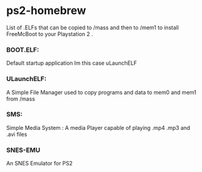 # ps2-homebrew
List of .ELFs that can be copied to /mass and then to /mem1 to install FreeMcBoot to your Playstation 2 .

### BOOT.ELF:
 Default startup application
 Im this case uLaunchELF 

### ULaunchELF: 
A Simple File Manager used to copy programs and data to mem0 and mem1 from /mass

### SMS:
 Simple Media System : A media Player capable of playing .mp4 .mp3 and .avi files 

### SNES-EMU
 An SNES Emulator for PS2
 
